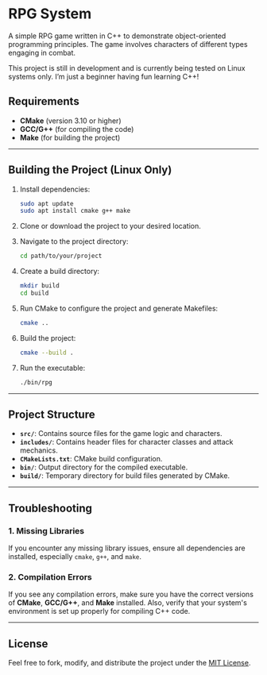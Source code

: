 # RPG System

A simple RPG game written in C++ to demonstrate object-oriented programming principles. The game involves characters of different types engaging in combat. 

This project is still in development and is currently being tested on Linux systems only. I’m just a beginner having fun learning C++!

## Requirements

- **CMake** (version 3.10 or higher)
- **GCC/G++** (for compiling the code)
- **Make** (for building the project)

---

## Building the Project (Linux Only)

1. Install dependencies:
    ```sh
    sudo apt update
    sudo apt install cmake g++ make
    ```

2. Clone or download the project to your desired location.

3. Navigate to the project directory:
    ```sh
    cd path/to/your/project
    ```

4. Create a build directory:
    ```sh
    mkdir build
    cd build
    ```

5. Run CMake to configure the project and generate Makefiles:
    ```sh
    cmake ..
    ```

6. Build the project:
    ```sh
    cmake --build .
    ```

7. Run the executable:
    ```sh
    ./bin/rpg
    ```

---

## Project Structure

- **`src/`**: Contains source files for the game logic and characters.
- **`includes/`**: Contains header files for character classes and attack mechanics.
- **`CMakeLists.txt`**: CMake build configuration.
- **`bin/`**: Output directory for the compiled executable.
- **`build/`**: Temporary directory for build files generated by CMake.

---

## Troubleshooting

### 1. **Missing Libraries**

If you encounter any missing library issues, ensure all dependencies are installed, especially `cmake`, `g++`, and `make`.

### 2. **Compilation Errors**

If you see any compilation errors, make sure you have the correct versions of **CMake**, **GCC/G++**, and **Make** installed. Also, verify that your system's environment is set up properly for compiling C++ code.

---

## License

Feel free to fork, modify, and distribute the project under the [MIT License](LICENSE).
